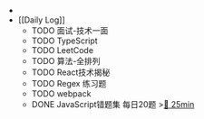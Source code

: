 -
- [[Daily Log]]
	- TODO 面试-技术一面
	- TODO TypeScript
	- TODO LeetCode
	- TODO 算法-全排列
	- TODO React技术揭秘
	- TODO Regex 练习题
	- TODO webpack
	- DONE JavaScript错题集 每日20题 >[🍅 25min](#agenda-pomo://?t=f-1688442219448-1500)